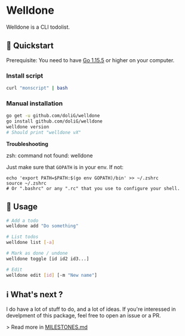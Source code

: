 # Welldone

Welldone is a CLI todolist.

## 🚀 Quickstart

Prerequisite: You need to have [Go 1.15.5](https://golang.org/dl/) or higher on your computer.

### Install script

```bash
curl "monscript" | bash
```

### Manual installation

```bash
go get -u github.com/doliG/welldone
go install github.com/doliG/welldone
welldone version
# Should print "welldone vX"
```

**Troubleshooting**

zsh: command not found: welldone

Just make sure that `GOPATH` is in your env. If not:
```
echo 'export PATH=$PATH:$(go env GOPATH)/bin' >> ~/.zshrc
source ~/.zshrc
# Or ".bashrc" or any ".rc" that you use to configure your shell.
```


<!-- ```
brew install godo
``` -->

## 📰 Usage

```bash
# Add a todo
welldone add "Do something"

# List todos
welldone list [-a]

# Mark as done / undone
welldone toggle [id id2 id3...]

# Edit
welldone edit [id] [-m "New name"]
```

## ℹ️ What's next ?

I do have a lot of stuff to do, and a lot of ideas. If you're interessed in develpment of this package, feel free to open an issue or a PR.

\> Read more in [MILESTONES.md](./MILESTONES.md) 
